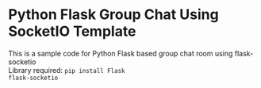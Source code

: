 # Python Flask Group Chat Using SocketIO Template
This is a sample code for Python Flask based group chat room using flask-socketio<br>
Library required:
<code>pip install Flask flask-socketio</code>
